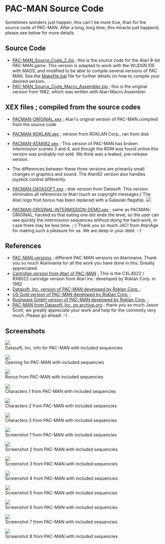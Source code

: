 # PAC-MAN Source Code  
  
Sometimes wonders just happen, this can't be more true, than for the source code of PAC-MAN. After a long, long time, this miracle just happend, please see below for more details.  
  
## Source Code  
- [PAC-MAN_Source_Code_2.zip](attachments/PAC-MAN_Source_Code_2.zip) ; this is the source code for the Atari 8-bit PAC-MAN game. This version is adapted to work with the WUDSN IDE with MADS, and modified to be able to compile several versions of PAC MAN. See the [Makefile.bat](attachments/Makefile.bat) file for further details on how to compile your desired version.  
- [PAC-MAN_Source_Code_Macro_Assembler.zip](attachments/PAC-MAN_Source_Code_Macro_Assembler.zip) ; this is the original version from 1982, which was written with Atari Macro Assembler.  
  
## XEX files ; compiled from the source codes  
- [PACMAN-ORIGINAL.xex](attachments/PACMAN-ORIGINAL.xex) ; Atari's original version of PAC-MAN compiled from the source code  
- [PACMAN-ROKLAN.xex](attachments/PACMAN-ROKLAN.xex) ; version from ROKLAN Corp., ran from disk  
- [PACMAN-ATARI82.xex](attachments/PACMAN-ATARI82.xex) ; This version of PAC-MAN has broken intermission scenes 3 and 4, and though the ROM was found online this version was probably not sold. We think was a leaked, pre-release version.  
- The differences between these three versions are primarily small changes in graphics and sound. The Atari82 version also handles joystick control differently.  
- [PACMAN-DATASOFT.xex](attachments/PACMAN-DATASOFT.xex) ; disk version from Datasoft. This version eliminates all references to Atari (such as copyright messages.) The Atari logo fruit bonus has been replaced with a Galaxian flagship. ![](attachments/datasoft-fruit.png)  
  
- [PACMAN-ORIGINAL-INTERMISSION-DEMO.xex](attachments/PACMAN-ORIGINAL-INTERMISSION-DEMO.xex) ; same as PACMAN-ORIGINAL, hacked so that eating one dot ends the level, so the user can see quickly the intermission sequences without doing the hard work, in case there may be less time. ;-) Thank you so much JAC! from AtariAge for making such a pleasure for us. We are deep in your debt. :-)  
  
## References  
- [PAC-MAN versions](http://www.atarimania.com/list_games_atari_search_80.65.67.45.77.97.110._8_G.html) ; different PAC-MAN versions on Atarimania. Thank you so much Atarimania for all the work you have done in this. Greatly appreciated.  
- [Cartridge version from Atari of PAC-MAN](http://www.atarimania.com/game-atari-400-800-xl-xe-pac-man_3857.html) ; This is the CXL4022 / RX8022 cartridge version from Atari Inc. developed by Roklan Corp. in 1982  
- [Datasoft, Inc. version of PAC-MAN developed by Roklan Corp.](http://www.atarimania.com/game-atari-400-800-xl-xe-pac-man_5987.html) ;  
- [US Gold version of PAC-MAN developed by Roklan Corp.](http://www.atarimania.com/game-atari-400-800-xl-xe-pac-man_12548.html) ;  
- [Rushware GmbH version of PAC-MAN developed by Roklan Corp.](http://www.atarimania.com/game-atari-400-800-xl-xe-pac-man_6828.html) ;  
- [PAC-MAN from Datasoft, Inc. on archive.org](https://archive.org/details/a8b_Pac_Man_1984_Datasoft_US) ; thank you so much Jason Scott, we greatly appreciate your work and help for the commnity very much. Please go ahead! :-)  
  
## Screenshots  
![](attachments/Datasoft.jpg)  
Datasoft, Inc. info for PAC-MAN with included sequencies  
  
![](attachments/Opening.jpg)  
Opening for PAC-MAN with included sequencies  
  
![](attachments/Bonus.jpg)  
Bonus from PAC-MAN with included sequencies  
  
![](attachments/Characters1.jpg)  
Characters 1 from PAC-MAN with included sequencies  
  
![](attachments/Characters2.jpg)  
Characters 2 from PAC-MAN with included sequencies  
  
![](attachments/Characters3.jpg)  
Characters 3 from PAC-MAN with included sequencies  
  
![](attachments/Screen1.jpg)  
Screenshot 1 from PAC-MAN with included sequencies  
  
![](attachments/Screen2.jpg)  
Screenshot 2 from PAC-MAN with included sequencies  
  
![](attachments/Screen3.jpg)  
Screenshot 3 from PAC-MAN with included sequencies  
  
![](attachments/Screen4.jpg)  
Screenshot 4 from PAC-MAN with included sequencies  
  
![](attachments/Screen5.jpg)  
Screenshot 5 from PAC-MAN with included sequencies  
  
![](attachments/Screen6.jpg)  
Screenshot 6 from PAC-MAN with included sequencies  
  
![](attachments/Screen7.jpg)  
Screenshot 7 from PAC-MAN with included sequencies  
  
![](attachments/Screen8.jpg)  
Screenshot 8 from PAC-MAN with included sequencies  
